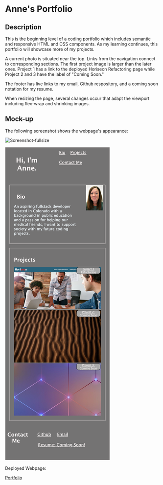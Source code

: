 # Anne's Portfolio

## Description

This is the beginning level of a coding portfolio which includes semantic and responsive HTML and CSS components. As my learning continues, this portfolio will showcase more of my projects. 

A current photo is situated near the top. Links from the navigation connect to corresponding sections. The first project image is larger than the later ones. Project 1 has a link to the deployed Horiseon Refactoring page while Project 2 and 3 have the label of "Coming Soon."

The footer has live links to my email, Github respository, and a coming soon notation for my resume.

When resizing the page, several changes occur that adapt the viewport including flex-wrap and shrinking images. 



## Mock-up

The following screenshot shows the webpage's appearance:

![Screenshot-fullsize](./assets/images/Anne-McCorkle-s-Portfolio_screenshot.png)

![Screenshot-cellphone-visual](./assets/images/Anne-McCorkle-s-Portfolio_cellphone_visual.png)

Deployed Webpage:

[Portfolio](https://amccorkl.github.io/Portfolio/)

